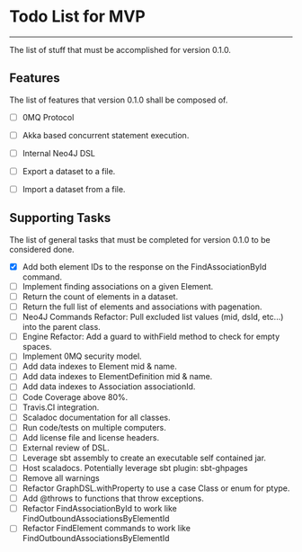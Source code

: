 # Todo List for MVP
- - -
The list of stuff that must be accomplished for version 0.1.0.

## Features
The list of features that version 0.1.0 shall be composed of.
* [ ] 0MQ Protocol
* [ ] Akka based concurrent statement execution.
* [ ] Internal Neo4J DSL
* [ ] Export a dataset to a file.
* [ ] Import a dataset from a file.


## Supporting Tasks
The list of general tasks that must be completed for version 0.1.0 to be considered done.
* [X] Add both element IDs to the response on the FindAssociationById command.
* [ ] Implement finding associations on a given Element.
* [ ] Return the count of elements in a dataset.
* [ ] Return the full list of elements and associations with pagenation.
* [ ] Neo4J Commands Refactor: Pull excluded list values (mid, dsId, etc...) into the parent class.
* [ ] Engine Refactor: Add a guard to withField method to check for empty spaces.
* [ ] Implement 0MQ security model.
* [ ] Add data indexes to Element mid & name.
* [ ] Add data indexes to ElementDefinition mid & name.
* [ ] Add data indexes to Association associationId.
* [ ] Code Coverage above 80%.
* [ ] Travis.CI integration.
* [ ] Scaladoc documentation for all classes.
* [ ] Run code/tests on multiple computers.
* [ ] Add license file and license headers.
* [ ] External review of DSL.
* [ ] Leverage sbt assembly to create an executable self contained jar.
* [ ] Host scaladocs. Potentially leverage sbt plugin: sbt-ghpages
* [ ] Remove all warnings
* [ ] Refactor GraphDSL.withProperty to use a case Class or enum for ptype.
* [ ] Add @throws to functions that throw exceptions.
* [ ] Refactor FindAssociationById to work like FindOutboundAssociationsByElementId
* [ ] Refactor FindElement commands to work like FindOutboundAssociationsByElementId
